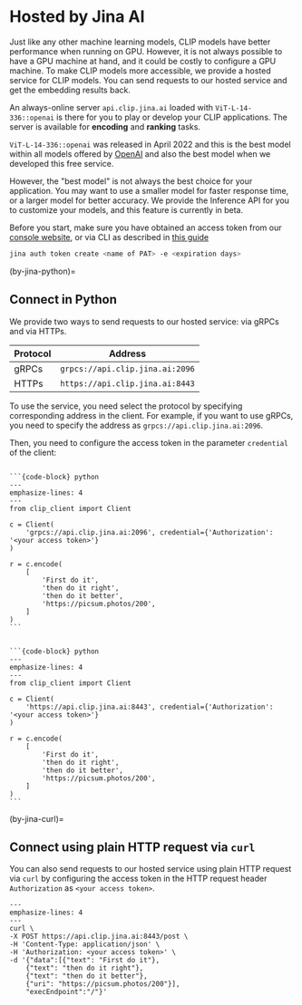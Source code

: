 # Hosted by Jina AI

Just like any other machine learning models, CLIP models have better performance when running on GPU. However, it is not always possible to have a GPU machine at hand, and it could be costly to configure a GPU machine. To make CLIP models more accessible, we provide a hosted service for CLIP models. You can send requests to our hosted service and get the embedding results back. 

An always-online server `api.clip.jina.ai` loaded with `ViT-L-14-336::openai` is there for you to play or develop your CLIP applications. The server is available for **encoding** and **ranking** tasks.

`ViT-L-14-336::openai` was released in April 2022 and this is the best model within all models offered by [OpenAI](https://github.com/openai/CLIP/blob/main/clip/clip.py#L30) and also the best model when we developed this free service.

However, the "best model" is not always the best choice for your application. You may want to use a smaller model for faster response time, or a larger model for better accuracy. We provide the Inference API for you to customize your models, and this feature is currently in beta.

Before you start, make sure you have obtained an access token from our [console website](https://console.clip.jina.ai/get_started), or via CLI as described in [this guide](https://docs.jina.ai/jina-ai-cloud/login/#create-a-new-pat)

```bash
jina auth token create <name of PAT> -e <expiration days>
```

(by-jina-python)=
## Connect in Python

We provide two ways to send requests to our hosted service: via gRPCs and via HTTPs.

| Protocol | Address                         |
| -------- | ------------------------------- |
| gRPCs    | `grpcs://api.clip.jina.ai:2096` |
| HTTPs    | `https://api.clip.jina.ai:8443` |


To use the service, you need select the protocol by specifying corresponding address in the client. For example, if you want to use gRPCs, you need to specify the address as `grpcs://api.clip.jina.ai:2096`. 

Then, you need to configure the access token in the parameter `credential` of the client:


````{tab} via gRPCs

```{code-block} python
---
emphasize-lines: 4
---
from clip_client import Client

c = Client(
    'grpcs://api.clip.jina.ai:2096', credential={'Authorization': '<your access token>'}
)

r = c.encode(
    [
        'First do it',
        'then do it right',
        'then do it better',
        'https://picsum.photos/200',
    ]
)
```

````
````{tab} via HTTPs

```{code-block} python
---
emphasize-lines: 4
---
from clip_client import Client

c = Client(
    'https://api.clip.jina.ai:8443', credential={'Authorization': '<your access token>'}
)

r = c.encode(
    [
        'First do it',
        'then do it right',
        'then do it better',
        'https://picsum.photos/200',
    ]
)
```

````

(by-jina-curl)=
## Connect using plain HTTP request via `curl`

You can also send requests to our hosted service using plain HTTP request via `curl` by configuring the access token in the HTTP request header `Authorization` as `<your access token>`.


```{code-block} bash
---
emphasize-lines: 4
---
curl \
-X POST https://api.clip.jina.ai:8443/post \
-H 'Content-Type: application/json' \
-H 'Authorization: <your access token>' \
-d '{"data":[{"text": "First do it"}, 
    {"text": "then do it right"}, 
    {"text": "then do it better"}, 
    {"uri": "https://picsum.photos/200"}], 
    "execEndpoint":"/"}'
```
